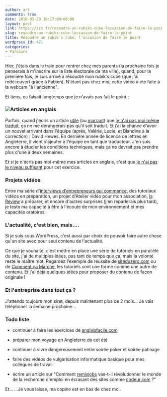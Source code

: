 ```yaml
---
author: art
comments: true
date: 2010-03-20 16:17:00+00:00
layout: post
link: https://irz.fr/resoudre-un-rubiks-cube-loccasion-de-faire-le-point/
slug: resoudre-un-rubiks-cube-loccasion-de-faire-le-point
title: Résoudre un rubik’s Cube, l’occasion de faire le point
wordpress_id: 471
categories:
- Parcours
---
```


Hier, j'étais dans le train pour rentrer chez mes parents (la prochaine fois je penserais à m'inscrire sur la liste électorale de ma ville), quand, pour la première fois, je suis arrivé à résoudre mon rubik's cube (que j'ai redécouvert grâce à Fabien). N'étant pas chez moi, cette vidéo à été faite à la webcam "à l'ancienne".



Et tiens, ça faisait longtemps que je n'avais pas fait le point :


### [![](https://static.irz.fr/2010/03/CIMG0893-300x225.jpg)](https://static.irz.fr/2010/03/CIMG0893.jpg)Articles en anglais


Parfois, quand j'écris un article [utile](http://irz.fr/objectif-neige/) (ou [marrant](http://irz.fr/aujourdhui-jai-signe-un-billet-de-banque/)) que [je n'ai pas moi même traduit](http://irz.fr/lecons-de-vie-albert-einstein/), ça ne me dérangerais pas qu'il soit traduit. Et j'ai la chance d'avoir un nouvel arrivant dans l'équipe (après, Valérie, Lucie, et Blandine à la correction) : David Hewes. En dernière année de licence de lettres en Angleterre, il vient s'ajouter à l'équipe en tant que traducteur. J'en suis encore à étudier les conditions techniques, mais ça ne devrait pas prendre plus d'une à deux semaines.

Et si je n'écris pas moi-même mes articles en anglais, c'est que [je n'ai pas le niveau suffisant](http://www.youtube.com/watch?v=9oBHga1RgWU) pour cet exercice.


### Projets vidéos


Entre ma série d'[interviews d'entrepreneurs qui commence](http://irz.fr/objectif-neige/), des tutoriaux vidéos en préparation, un projet d'Atelier vidéo pour mon association, [la Review](https://irz.fr/recherche?q=review) à préparer, et encore d'autres surprises (j'en reparlerais plus tard), je teste ma capacité à être à l'écoute de mon environnement et mes capacités oratoires.


### L'actualité, c'est bien, mais....


Si je suis sous WordPress, c'est aussi par choix de pouvoir faire autre chose qu'un site avec pour seul contenu de l'actualité.

Ce que je souhaite, c'est mettre en place une série de tutoriels en parallèle du site, j'ai de multiples idées, pas tant de temps que ça, mais la volonté reste le maître mot. Regardez l'exemple de réussite de [siteduzero.com](http://www.siteduzero.com/) ou de [Comment ça Marche](http://www.commentcamarche.net), les tutoriels sont une forme comme une autre de contenu. Et j'ai déjà quelques idées pour proposer du contenu de façon originale !


### Et l'entreprise dans tout ça ?


J'attends toujours mon siret, depuis maintenant plus de 2 mois... Je vais téléphoner la semaine prochaine...


### Todo liste





	
  * continuer à faire les exercices de [anglaisfacile.com](http://anglaisfacile.com)

	
  * préparer mon voyage en Angleterre de cet été

	
  * continuer à vivre dangereusement entre soirée poker et soirée patinage

	
  * faire des vidéos de vulgarisation informatique basique pour mes collègues de travail

	
  * écrire un article sur "Comment [remixjobs](http://www.remixjobs.com) vas-t-il révolutionner le monde de la recherche d'emploi en écrasant des sites comme [codeur.com](http://codeur.com) ?"


Et... ...Je vous laisse, ma copine est en bas de chez moi.
